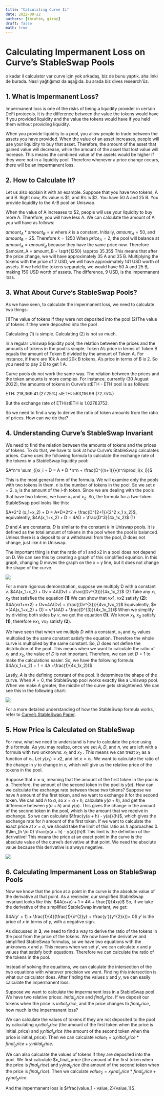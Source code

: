 ```yaml
---
title: "Calculating Curve IL"
date: 2022-09-22
authors: [ibrahim, giray]
draft: false
math: true
---
```


# Calculating Impermanent Loss on Curve’s StableSwap Pools

o kadar il calculator var curve için yok arkadaş, biz de bunu yaptık. aha linki de burada. Nasıl yağtığımız da aşağıda. bu arada biz dives research'üz.



## 1. What is Impermanent Loss?

Impermanent loss is one of the risks of being a liquidity provider in certain DeFi protocols. It is the difference between the value the tokens would have if you provided liquidity and the value the tokens would have if you held them without providing liquidity. 

When you provide liquidity to a pool, you allow people to trade between the assets you have provided. When the value of an asset increases, people will use your liquidity to buy that asset. Therefore, the amount of the asset that gained value will decrease, while the amount of the asset that lost value will increase. This means the combined value of the assets would be higher if they were not in a liquidity pool. Therefore whenever a price change occurs, there will be an impermanent loss.


## 2. How to Calculate It?

Let us also explain it with an example. Suppose that you have two tokens, A and B. Right now, A’s value is $1, and B’s is $2. You have 50 A and 25 B. You provide liquidity to the A-B pool on Uniswap.

When the value of A increases to $2, people will use your liquidity to buy more A. Therefore, you will have less A. We can calculate the amount of A you will have as follows:

$amount_A * amount_B = k$ where $k$ is a constant.
Initially, $amount_A = 50$, and $amount_B = 25$. Therefore $k = 1250$
When $price_A = 2$, the pool will balance at $amount_A = amount_B$ because they have the same price now.
Therefore $amount_A = amount_B = \sqrt{1250} \approx 35.35$
This means that after the price change, we will have approximately 35 A and 35
B. Multiplying the tokens with the price of 2 USD, we will have
approximately 141 USD  worth of assets. If we held the tokens separately, we
would have 50 A and 25 B, making 150 USD worth of assets. The difference, 9 USD, is the impermanent loss. 

## 3. What About Curve’s StableSwap Pools?

As we have seen, to calculate the impermanent loss, we need to calculate two things:

(1)The value of tokens if they were not deposited into the pool
(2)The value of tokens if they were deposited into the pool

Calculating (1) is simple. Calculating (2) is not so much. 

In a regular Uniswap liquidity pool, the relation between the prices and the amounts of tokens in the pool is simple. Token A’s price in terms of Token B equals the amount of Token B divided by the amount of Token A. For instance, if there are 10k A and 20k B tokens, A’s price in terms of B is 2. So you need to pay 2 B to get 1 A. 

Curve pools do not work the same way. The relation between the prices and the token amounts is more complex. For instance, currently (30 August 2022), the amounts of tokens in Curve’s stETH - ETH pool is as follows:

ETH: 218,369.41 (27.25%)
stETH: 583,116.99 (72.75%)

But the exchange rate of ETH/stETH is 1.02783752.

So we need to find a way to derive the ratio of token amounts from the ratio of prices. How can we do that?

## 4. Understanding Curve’s StableSwap Invariant

We need to find the relation between the amounts of tokens and the prices of tokens. To do that, we have to look at how Curve’s StableSwap calculates prices. Curve uses the following formula to calculate the exchange rate of the tokens in a StableSwap liquidity pool:

$A*n^n \sum_{i}x_i + D = A * D *n^n + \frac{D^{(n+1)}}{n^n\prod_i{x_i}}$

This is the most general form of the formula. We will examine only the pools with two tokens in them. 
$n$ is the number of tokens in the pool. So we set $n = 2$.
$x_i$  is the amount of the $i$-th token. Since we are dealing with the pools that have two tokens, we have $x_1$  and $x_2$. So, the formula for a two-token StableSwap pool looks like this:

$A*2^2 (x_1+x_2) + D = A*D*2^2 + \frac{D^{2+1}}{2^2 x_1 x_2}$, 
equivalently,
$4A(x_1+x_2) + D = 4AD + \frac{D^3}{4x_1x_2}$ (1)

$D$ and $A$ are constants. $D$ is similar to the constant $k$ in Uniswap pools. It is defined as the total amount of tokens in the pool when the pool is balanced. Unless there is a deposit to or a withdrawal from the pool, $D$ does not change, just like $k$ in Uniswap. 

The important thing is that the ratio of x1 and x2 in a pool does not depend on D. We can see this by creating a graph of this simplified equation. In this graph, changing D moves the graph on the x = y line, but it does not change the shape of the curve.

![](https://media.giphy.com/media/Osi9vlm6C9nPD6zzbm/giphy.gif)

For a more rigorous demonstration, suppose we multiply D with a constant v.
$4A(x_1+x_2) + Dv = 4A(Dv) + \frac{(Dv^{3})}{4x_1x_2}$ (2)
Take any $x_1$, $x_2$ that satisfies the equation **(1)**
We can show that $vx1$, $vx2$ satisfy **(2)**:
$4A(vx1+vx2) + Dv=4A(Dv) + \frac{(Dv^{3})}{4vx_1vx_2}$
Equivalently,
$v *(4A(x_1+x_2) + D) = v*(4AD + \frac{D^{3}}{4x_1x_2})$
When we simplify by dividing both sides by $v$, we get the equation **(1)**. We know $x_1$, $x_2$ satisfy **(1)**, therefore $vx_1$, $vx_2$ satisfy **(2**).

We have seen that when we multiply $D$ with a constant, $x_1$ and $x_2$ values multiplied by the same constant satisfy the equation. Therefore the whole curve is multiplied by the same constant. So, $D$ does not define the distribution of the pool. This means when we want to calculate the ratio of $x_1$ and $x_2$, the value of $D$ is not important. Therefore, we can set $D = 1$ to make the calculations easier. So, we have the following formula:
$4A(x_1+x_2) + 1 = 4A +\frac{1}{4x_1x_2})$

Lastly, $A$ is the defining constant of the pool. It determines the shape of the curve. When $A = 0$, the StableSwap pool works exactly like a Uniswap pool. When we make $A$ greater, the middle of the curve gets straightened. We can see this in the following chart:

![](https://media.giphy.com/media/LVYuej8rk9aHbPlMZf/giphy.gif)

For a more detailed understanding of how the StableSwap formula works, refer to [Curve’s StableSwap Paper](https://curve.fi/files/stableswap-paper.pdf).

## 5. How Price is Calculated on StableSwap

For now, what we need to understand is how to calculate the price using this formula. As you may realize, once we set $A$, $D$, and $n$, we are left with a formula with two unknowns: $x_1$  and $x_2$ . This means we can treat $x_2$ as a function of $x_1$. Let $y(x_1) = x2$, and let $x = x_1$. We want to calculate the ratio of the change in $y$ to change in $x$, which will give us the relative price of the tokens in the pool.

Suppose that $x = a$, meaning that the amount of the first token in the pool is $a$. Therefore, the amount of the second token in the pool is $y(a)$. How can we calculate the exchange rate between these two tokens? Suppose we have $h$ amount of the first token, and we want to exchange it for the second token. We can add $h$ to $a$, so $x = a + h$, calculate $y(a + h)$, and get the difference between $y(a + h)$ and $y(a)$. This gives the change in the amount of the second token in the pool, which is the amount that we receive in exchange. So we can calculate $\frac{y(a + h) - y(a)}{h}$, which gives the exchange rate for $h$ amount of the first token.
If we want to calculate the exact price at $x = a$, we should take the limit of this ratio as $h$ approaches 0.
$\lim_{h \to 0} \frac{y(a + h) - y(a)}{h}$
This limit is the definition of the derivative! This means the price at an exact point in the curve is the absolute value of the curve’s derivative at that point. We need the absolute value because this derivative is always negative.

![](https://i.ibb.co/sy0rnt7/final1.png)

## 6. Calculating Impermanent Loss on StableSwap Pools

Now we know that the price at a point in the curve is the absolute value of the derivative at that point. As a reminder, our simplified StableSwap invariant looks like this: 
$4A(x+y) + 1 = 4A + \frac{1}{4xy}$
So, if we take the derivative of the simplified StableSwap invariant, we get:

$4A(y' + 1) + \frac{1}{4}(\frac{1}{x^{2}y} + \frac{y'}{y^{2}x})= 0$
$y'$ is the price of $x$ in terms of $y$, with a negative sign. 

As discussed in **3**, we need to find a way to derive the ratio of the tokens in the pool from the price of the tokens. We now have the derivative and simplified StableSwap formulas, so we have two equations with the unknowns $x$ and $y$. This means when we set $y'$, we can calculate $x$ and $y$ values that satisfy both equations. Therefore we can calculate the ratio of the tokens in the pool.

Instead of solving the equations, we can calculate the intersection of the two equations with whatever precision we want. Finding this intersection is what our calculator does. After finding the values $x$ and $y$, we can easily calculate the impermanent loss.

Suppose we want to calculate the impermanent loss in a StableSwap pool. We have two relative prices: $initial_price$ and $final_price$. If we deposit our tokens when the price is $initial_price$, and the price changes to $final_price$, how much is the impermanent loss?

We can calculate the values of tokens if they are not deposited to the pool by calculating $x_initial_price$ (the amount of the first token when the price is initial_price) and $y_initial_price$ (the amount of the second token when the price is initial_price). Then we can calculate $value_1 = x_initial_price * final_price + y_initial_price$.

We can also calculate the values of tokens if they are deposited into the pool. We first calculate $x_final_price (the amount of the first token when the price is $final_price$) and $y_final_price$ (the amount of the second token when the price is $final_price$). Then we calculate $value_2 =x_final_price * final_price + y_final_price$. 

And the impermanent loss is $\frac{value_1 - value_2}{value_1}$.
